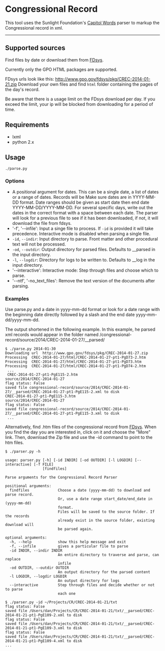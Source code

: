 # Congressional Record

This tool uses the Sunlight Foundation's [Capitol Words](https://github.com/sunlightlabs/Capitol-Words) parser to markup the Congressional record in xml. 

---

## Supported sources

Find files by date or download them from [FDsys](http://www.gpo.gov/fdsys/browse/collection.action?collectionCode=CREC). 

Currently only the GPO HTML packages are supported. 

FDsys urls look like this:
<http://www.gpo.gov/fdsys/pkg/CREC-2014-01-21.zip>
Download your own files and find `html` folder containing the pages of the day's record.

Be aware that there is a usage limit on the FDsys download per day. If you exceed the limit, your ip will be blocked from downloading for a period of time. 


## Requirements

- lxml
- python 2.x

## Usage

`./parse.py`

### Options
- A positional argument for dates. This can be a single date, a list
  of dates or a range of dates. Records will be  Make sure dates are in
  YYYY-MM-DD format. Date ranges should be given as start date then end 
  date YYYY-MM-DD/YYYY-MM-DD. For several specific days, write out the 
  dates in the correct format with a space between each date.
  The parser will look for a previous file to see if it has been downloaded, 
  if not, it will download the file from fdsys.
- '-f', '--infile': Input a singe file to process. If `-id` is provided it will take precedence. Interactive mode is disabled when parsing a single file.
- `-id`, `--indir`: Input directory to parse. Front matter and other procedural text will not be processed.
- `-od`, `--outdir`: Output directory for parsed files. Defaults to __parsed in the input directory.
- `-l`, `--logdir`: Directory for logs to be written to. Defaults to __log in the input directory.
- '--interactive': Interactive mode: Step through files and choose which to parse.
- '--ntf', '-no_text_files': Remove the text version of the documents after parsing.

### Examples

Use parse.py and a date in yyyy-mm-dd format or look for a date range with the beginning date directly followed by a slash and the end date yyyy-mm-dd/yyyy-mm-dd.

The output shortened in the following example. In this example, he parsed xml records would appear in the folder named /congressional-record/source/2014/CREC-2014-01-27/__parsed/

```
$ ./parse.py 2014-01-30 
Downloading url  http://www.gpo.gov/fdsys/pkg/CREC-2014-01-27.zip
Processing  CREC-2014-01-27/html/CREC-2014-01-27-pt1-PgD73-2.htm
Processing  CREC-2014-01-27/html/CREC-2014-01-27-pt1-PgD73.htm
Processing  CREC-2014-01-27/html/CREC-2014-01-27-pt1-PgD74-2.htm
 ...
 CREC-2014-01-27-pt1-PgE115-2.htm
source/2014/CREC-2014-01-27
flag status: False
saved file congressional-record/source/2014/CREC-2014-01-27/__parsed/CREC-2014-01-27-pt1-PgE115-2.xml to disk
CREC-2014-01-27-pt1-PgE115-3.htm
source/2014/CREC-2014-01-27
flag status: False
saved file congressional-record/source/2014/CREC-2014-01-27/__parsed/CREC-2014-01-27-pt1-PgE115-3.xml to disk
 ... 

```

Alternatively, find .htm files of the congressional record from [FDsys](http://www.gpo.gov/fdsys/browse/collection.action?collectionCode=CREC). When you find the day you are interested in, click on it and choose the "More" link. Then, download the Zip file and use the -id command to point to the htm files. 

```
$ ./parser.py -h

usage: parser.py [-h] [-id INDIR] [-od OUTDIR] [-l LOGDIR] [--interactive] [-f FILE]
                 [findfiles]

Parse arguments for the Congressional Record Parser

positional arguments:
  findfiles             Choose a date (yyyy-mm-dd) to download and parse record.
                        Or, use a date range start_date/end_date in (yyyy-mm-dd)
                        format. 
                        Files will be saved to the source folder. If the records
                        already exist in the source folder, existing download will
                        be parsed again.

optional arguments:
  -h, --help            show this help message and exit
  -f, --infile          gives a particular file to parse
  -id INDIR, --indir INDIR
                        An entire directory to traverse and parse, can replace
                        infile
  -od OUTDIR, --outdir OUTDIR
                        An output directory for the parsed content
  -l LOGDIR, --logdir LOGDIR
                        An output directory for logs
  --interactive         Step through files and decide whether or not to parse
                        each one

$ ./parser.py -id ~/Projects/CR/CREC-2014-01-21/txt
flag status: False
saved file /Users/dan/Projects/CR/CREC-2014-01-21/txt/__parsed/CREC-2014-01-21-pt1-PgE109-2.xml to disk
flag status: False
saved file /Users/dan/Projects/CR/CREC-2014-01-21/txt/__parsed/CREC-2014-01-21-pt1-PgE109-3.xml to disk
flag status: False
saved file /Users/dan/Projects/CR/CREC-2014-01-21/txt/__parsed/CREC-2014-01-21-pt1-PgE109-4.xml to disk
...
```
